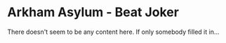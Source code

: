 # Arkham Asylum - Beat Joker

There doesn't seem to be any content here. If only somebody filled it in...